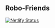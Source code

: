 ## Robo-Friends

[![Netlify Status](https://api.netlify.com/api/v1/badges/2ea3e20e-a6b4-4c42-8cc4-5dee7752c162/deploy-status)](https://app.netlify.com/sites/ashray-robo-friends/deploys)
